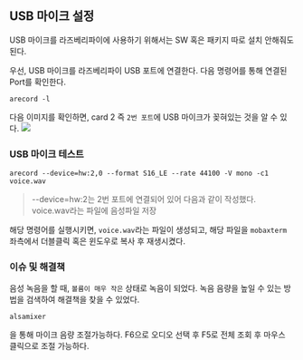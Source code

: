 ## USB 마이크 설정

USB 마이크를 라즈베리파이에 사용하기 위해서는 SW 혹은 패키지 따로 설치 안해줘도 된다.

우선, USB 마이크를 라즈베리파이 USB 포트에 연결한다.
다음 명령어를 통해 연결된 Port를 확인한다.
```
arecord -l
```
다음 이미지를 확인하면, card 2 즉 `2번 포트`에 USB 마이크가 꽂혀있는 것을 알 수 있다.
![](https://velog.velcdn.com/images/dev-hoon/post/53221fc8-828c-44da-ae74-e17350e820eb/image.png)
	
### USB 마이크 테스트

```
arecord --device=hw:2,0 --format S16_LE --rate 44100 -V mono -c1 voice.wav
```

> --device=hw:2는 2번 포트에 연결되어 있어 다음과 같이 작성했다.
voice.wav라는 파일에 음성파일 저장

해당 명령어를 실행시키면, `voice.wav`라는 파일이 생성되고, 해당 파일을 `mobaxterm` 좌측에서 더블클릭 혹은 윈도우로 복사 후 재생시켰다.

### 이슈 및 해결책
음성 녹음을 할 때, `볼륨이 매우 작은` 상태로 녹음이 되었다.
녹음 음량을 높일 수 있는 방법을 검색하여 해결책을 찾을 수 있었다.
 ```
 alsamixer
 ```
 을 통해 마이크 음량 조절가능하다.
 F6으로 오디오 선택 후 F5로 전체 조회 후 마우스 클릭으로 조절 가능하다.